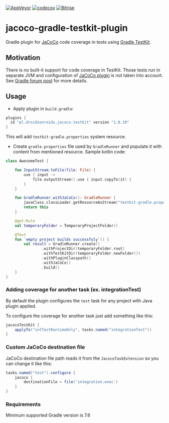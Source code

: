 [![AppVeyor](https://ci.appveyor.com/api/projects/status/pvd82vx2koufk4u5/branch/master?svg=true)](https://ci.appveyor.com/project/koral--/jacoco-gradle-testkit-plugin/branch/master)
[![codecov](https://codecov.io/gh/koral--/jacoco-gradle-testkit-plugin/branch/master/graph/badge.svg)](https://codecov.io/gh/koral--/jacoco-gradle-testkit-plugin)
[![Bitrise](https://www.bitrise.io/app/8be2125eb039c87e.svg?token=ZWi1ISNfiK0LCZ7Bk5g_TA&branch=master)](https://www.bitrise.io/app/8be2125eb039c87e)

# jacoco-gradle-testkit-plugin
Gradle plugin for [JaCoCo](http://www.eclemma.org/jacoco/) code coverage
in tests using [Gradle TestKit](https://docs.gradle.org/current/userguide/test_kit.html).

## Motivation
There is no built-it support for code coverage in TestKit. Those tests run
in separate JVM and configuration of [JaCoCo plugin](https://docs.gradle.org/current/userguide/jacoco_plugin.html)
is not taken into account. See [Gradle forum post](https://discuss.gradle.org/t/gradle-plugins-integration-tests-code-coverage-with-jacoco-plugin/12403)
for more details.

## Usage
- Apply plugin in `build.gradle`:
```groovy
plugins {
  id "pl.droidsonroids.jacoco.testkit" version "1.0.10"
}
```
This will add `testkit-gradle.properties` system resource.

- Create `gradle.properties` file used by `GradleRunner` and populate it
with content from mentioned resource.
Sample kotlin code:
```kotlin
class AwesomeTest {

    fun InputStream.toFile(file: File) {
        use { input ->
            file.outputStream().use { input.copyTo(it) }
        }
    }

    fun GradleRunner.withJaCoCo(): GradleRunner {
        javaClass.classLoader.getResourceAsStream("testkit-gradle.properties").toFile(File(projectDir, "gradle.properties"))
        return this
    }

    @get:Rule
    val temporaryFolder = TemporaryProjectFolder()

    @Test
    fun `empty project builds successfuly`() {
        val result = GradleRunner.create()
                .withProjectDir(temporaryFolder.root)
                .withTestKitDir(temporaryFolder.newFolder())
                .withPluginClasspath()
                .withJaCoCo()
                .build()
    }
}
```

### Adding coverage for another task (ex. integrationTest)
By default the plugin configures the `test` task for any project with Java plugin applied.

To configure the coverage for another task just add something like this:
```groovy
jacocoTestKit {
    applyTo("intTestRuntimeOnly", tasks.named("integrationTest"))
}
```

### Custom JaCoCo destination file
JaCoCo destination file path reads it from the `JacocoTaskExtension` so you can change it like this:
```groovy
tasks.named("test").configure {
    jacoco {
        destinationFile = file('integration.exec')
    }
}
```

### Requirements
Minimum supported Gradle version is 7.6
